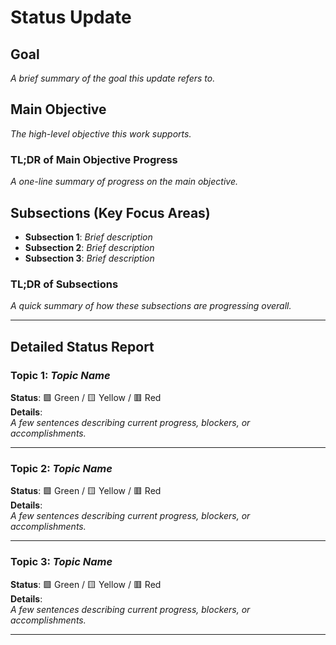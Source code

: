 
# Status Update

## Goal
_A brief summary of the goal this update refers to._

## Main Objective
_The high-level objective this work supports._

### TL;DR of Main Objective Progress
_A one-line summary of progress on the main objective._

## Subsections (Key Focus Areas)
- **Subsection 1**: _Brief description_
- **Subsection 2**: _Brief description_
- **Subsection 3**: _Brief description_

### TL;DR of Subsections
_A quick summary of how these subsections are progressing overall._

---

## Detailed Status Report

### Topic 1: _Topic Name_  
**Status**: 🟩 Green / 🟨 Yellow / 🟥 Red  
**Details**:  
_A few sentences describing current progress, blockers, or accomplishments._

---

### Topic 2: _Topic Name_  
**Status**: 🟩 Green / 🟨 Yellow / 🟥 Red  
**Details**:  
_A few sentences describing current progress, blockers, or accomplishments._

---

### Topic 3: _Topic Name_  
**Status**: 🟩 Green / 🟨 Yellow / 🟥 Red  
**Details**:  
_A few sentences describing current progress, blockers, or accomplishments._

---
